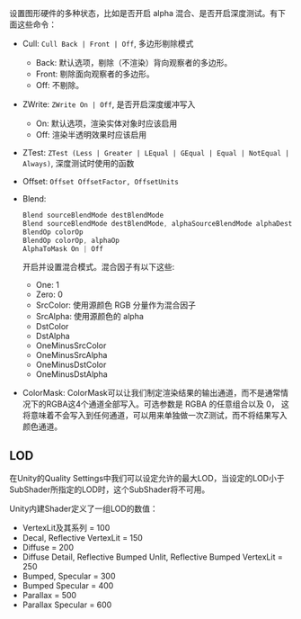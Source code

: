 设置图形硬件的多种状态，比如是否开启 alpha 混合、是否开启深度测试。有下面这些命令：

- Cull: `Cull Back | Front | Off`, 多边形剔除模式
    - Back: 默认选项，剔除（不渲染）背向观察者的多边形。
    - Front: 剔除面向观察者的多边形。
    - Off: 不剔除。
- ZWrite: `ZWrite On | Off`, 是否开启深度缓冲写入
    - On: 默认选项，渲染实体对象时应该启用
    - Off: 渲染半透明效果时应该启用
- ZTest: `ZTest (Less | Greater | LEqual | GEqual | Equal | NotEqual | Always)`, 深度测试时使用的函数
- Offset: `Offset OffsetFactor, OffsetUnits`
- Blend:

  ```glsl
  Blend sourceBlendMode destBlendMode
  Blend sourceBlendMode destBlendMode, alphaSourceBlendMode alphaDestBlendNode
  BlendOp colorOp
  BlendOp colorOp, alphaOp
  AlphaToMask On | Off
  ```

  开启并设置混合模式。混合因子有以下这些:
    - One: 1
    - Zero: 0
    - SrcColor: 使用源颜色 RGB 分量作为混合因子
    - SrcAlpha: 使用源颜色的 alpha
    - DstColor
    - DstAlpha
    - OneMinusSrcColor
    - OneMinusSrcAlpha
    - OneMinusDstColor
    - OneMinusDstAlpha
- ColorMask: ColorMask可以让我们制定渲染结果的输出通道，而不是通常情况下的RGBA这4个通道全部写入。可选参数是 RGBA 的任意组合以及 0， 这将意味着不会写入到任何通道，可以用来单独做一次Z测试，而不将结果写入颜色通道。

## LOD
在Unity的Quality Settings中我们可以设定允许的最大LOD，当设定的LOD小于SubShader所指定的LOD时，这个SubShader将不可用。

Unity内建Shader定义了一组LOD的数值：

- VertexLit及其系列 = 100
- Decal, Reflective VertexLit = 150
- Diffuse = 200
- Diffuse Detail, Reflective Bumped Unlit, Reflective Bumped VertexLit = 250
- Bumped, Specular = 300
- Bumped Specular = 400
- Parallax = 500
- Parallax Specular = 600